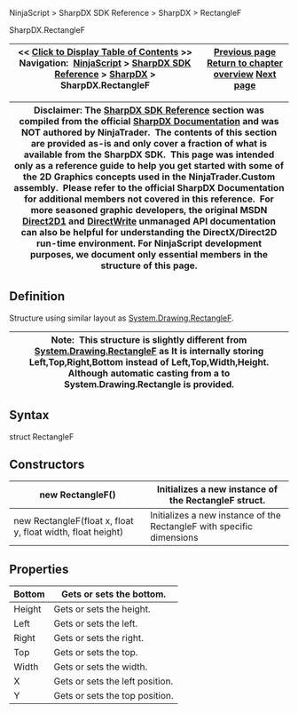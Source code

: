 ﻿
NinjaScript > SharpDX SDK Reference > SharpDX > RectangleF

SharpDX.RectangleF

| << [Click to Display Table of Contents](sharpdx_rectanglef.md) >> **Navigation:**     [NinjaScript](ninjascript-1.md) > [SharpDX SDK Reference](sharpdx_sdk_reference-1.md) > [SharpDX](sharpdx-1.md) > SharpDX.RectangleF | [Previous page](sharpdx_matrix3x2-1.md) [Return to chapter overview](sharpdx-1.md) [Next page](sharpdx_size2f-1.md) |
| --- | --- |

| Disclaimer: The [SharpDX SDK Reference](sharpdx_sdk_reference-1.md) section was compiled from the official [SharpDX Documentation](http://sharpdx.org/) and was NOT authored by NinjaTrader.  The contents of this section are provided as-is and only cover a fraction of what is available from the SharpDX SDK.  This page was intended only as a reference guide to help you get started with some of the 2D Graphics concepts used in the NinjaTrader.Custom assembly.  Please refer to the official SharpDX Documentation for additional members not covered in this reference.  For more seasoned graphic developers, the original MSDN [Direct2D1](https://msdn.microsoft.com/en-us/library/windows/desktop/dd370990.aspx) and [DirectWrite](https://msdn.microsoft.com/en-us/library/windows/desktop/dd368038.aspx) unmanaged API documentation can also be helpful for understanding the DirectX/Direct2D run-time environment. For NinjaScript development purposes, we document only essential members in the structure of this page. |
| --- |

## Definition
Structure using similar layout as [System.Drawing.RectangleF](https://www.google.com/search?q=system.drawing.rectangleF&ie=utf-8&oe=utf-8). 
 

| Note:  This structure is slightly different from [System.Drawing.RectangleF](https://www.google.com/search?q=system.drawing.rectangleF&ie=utf-8&oe=utf-8) as It is internally storing Left,Top,Right,Bottom instead of Left,Top,Width,Height. Although automatic casting from a to System.Drawing.Rectangle is provided. |
| --- |

## Syntax
struct RectangleF
## Constructors

| new RectangleF() | Initializes a new instance of the RectangleF struct. |
| --- | --- |
| new RectangleF(float x, float y, float width, float height) | Initializes a new instance of the RectangleF with specific dimensions |
## 
## 
## Properties

| Bottom | Gets or sets the bottom. |
| --- | --- |
| Height | Gets or sets the height. |
| Left | Gets or sets the left. |
| Right | Gets or sets the right. |
| Top | Gets or sets the top. |
| Width | Gets or sets the width. |
| X | Gets or sets the left position. |
| Y | Gets or sets the top position. |
